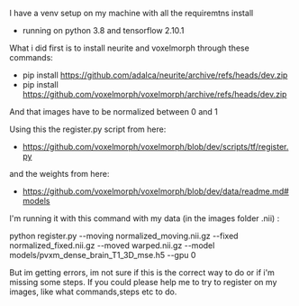 I have a venv setup on my machine with all the requiremtns install
- running on python 3.8 and tensorflow 2.10.1

What i did first is to install neurite and voxelmorph through these commands:
- pip install https://github.com/adalca/neurite/archive/refs/heads/dev.zip
- pip install https://github.com/voxelmorph/voxelmorph/archive/refs/heads/dev.zip

And that images have to be normalized between 0 and 1

Using this the register.py script from here: 
- https://github.com/voxelmorph/voxelmorph/blob/dev/scripts/tf/register.py
  
and the weights from here:
- https://github.com/voxelmorph/voxelmorph/blob/dev/data/readme.md#models

I'm running it with this command with my data (in the images folder .nii) :

python register.py     --moving normalized_moving.nii.gz --fixed normalized_fixed.nii.gz --moved warped.nii.gz --model models/pvxm_dense_brain_T1_3D_mse.h5 --gpu 0

But im getting errors, im not sure if this is the correct way to do or if i'm missing some steps. If you could please help me to try to register on my images, like what commands,steps etc to do.
